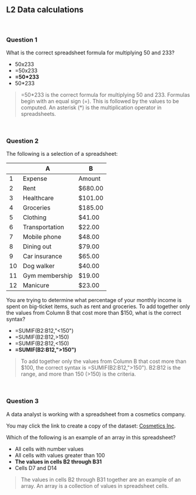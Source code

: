 ## L2 Data calculations

&nbsp;

### Question 1

What is the correct spreadsheet formula for multiplying 50 and 233?

* 50x233
* =50x233
* **=50*233**
* 50*233

> =50\*233 is the correct formula for multiplying 50 and 233. Formulas begin with an equal sign (=). This is followed by the values to be computed. An asterisk (\*) is the multiplication operator in spreadsheets. 

&nbsp;

### Question 2

The following is a selection of a spreadsheet:

|    | A              | B       |
|----|----------------|---------|
| 1  | Expense        | Amount  |
| 2  | Rent           | $680.00 |
| 3  | Healthcare     | $101.00 |
| 4  | Groceries      | $185.00 |
| 5  | Clothing       | $41.00  |
| 6  | Transportation | $22.00  |
| 7  | Mobile phone   | $48.00  |
| 8  | Dining out     | $79.00  |
| 9  | Car insurance  | $65.00  |
| 10 | Dog walker     | $40.00  |
| 11 | Gym membership | $19.00  |
| 12 | Manicure       | $23.00  |

You are trying to determine what percentage of your monthly income is spent on big-ticket items, such as rent and groceries. To add together only the values from Column B that cost more than $150, what is the correct syntax?

* =SUMIF(B2:B12,"<150")
* =SUMIF(B2:B12,>150)
* =SUMIF(B2:B12,<150)
* **=SUMIF(B2:B12,">150")**

> To add together only the values from Column B that cost more than $100, the correct syntax is =SUMIF(B2:B12,">150"). B2:B12 is the range, and more than 150 (>150) is the criteria.

&nbsp;

### Question 3

A data analyst is working with a spreadsheet from a cosmetics company.

You may click the link to create a copy of the dataset: [Cosmetics Inc](files/Cosmetics-Inc.---Sheet1.csv).

Which of the following is an example of an array in this spreadsheet? 

* All cells with number values
* All cells with values greater than 100 
* **The values in cells B2 through B31**
* Cells D7 and D14

> The values in cells B2 through B31 together are an example of an array. An array is a collection of values in spreadsheet cells.